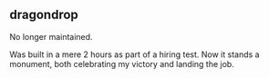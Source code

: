 ## dragondrop

No longer maintained.

Was built in a mere 2 hours as part of a hiring test.  Now it stands a monument, both celebrating my victory and landing the job.
